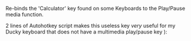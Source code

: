 Re-binds the 'Calculator' key found on some Keyboards to the Play/Pause media function.

2 lines of Autohotkey script makes this useless key *very* useful for my Ducky keyboard that does not have a multimedia play/pause key ):